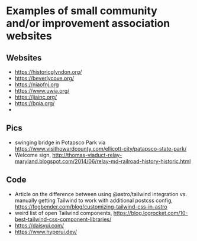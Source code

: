 # Examples of small community and/or improvement association websites

## Websites

- https://historicglyndon.org/
- https://beverlycove.org/
- https://niaofnj.org
- https://www.uwia.org/
- https://jiainc.org/
- https://bqia.org/
-

## Pics

- swinging bridge in Potapsco Park via https://www.visithowardcounty.com/ellicott-city/patapsco-state-park/
- Welcome sign, http://thomas-viaduct-relay-maryland.blogspot.com/2014/06/relay-md-railroad-history-historic.html

## Code

- Article on the difference between using @astro/tailwind integration vs. manually getting Tailwind to work with additional postcss config, https://fogbender.com/blog/customizing-tailwind-css-in-astro
- weird list of open Tailwind components, https://blog.logrocket.com/10-best-tailwind-css-component-libraries/
- https://daisyui.com/
- https://www.hyperui.dev/
